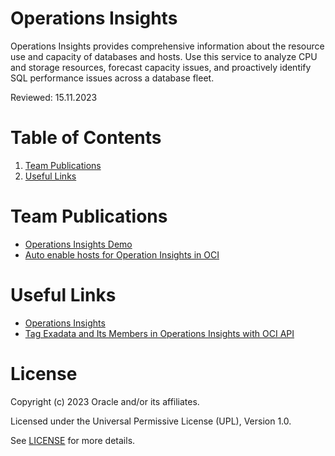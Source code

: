 # Operations Insights

Operations Insights provides comprehensive information about the resource use and capacity of databases and hosts. Use this service to analyze CPU and storage resources, forecast capacity issues, and proactively identify SQL performance issues across a database fleet.

Reviewed: 15.11.2023

# Table of Contents

1. [Team Publications](#team-publications)
2. [Useful Links](#useful-links)

# Team Publications

- [Operations Insights Demo](https://www.youtube.com/watch?v=Y45kPRn_c7s)
- [Auto enable hosts for Operation Insights in OCI](https://karthicin.medium.com/auto-enable-hosts-for-operation-insights-in-oci-60c9c80486b1)

# Useful Links

- [Operations Insights](https://docs.oracle.com/en-us/iaas/operations-insights/index.html)
- [Tag Exadata and Its Members in Operations Insights with OCI API](https://medium.com/@michtoeth/tag-exadata-and-its-members-in-operations-insights-with-oci-api-48f4d5c01fae)

# License

Copyright (c) 2023 Oracle and/or its affiliates.

Licensed under the Universal Permissive License (UPL), Version 1.0.

See [LICENSE](https://github.com/oracle-devrel/technology-engineering/blob/folder-structure/LICENSE) for more details.

